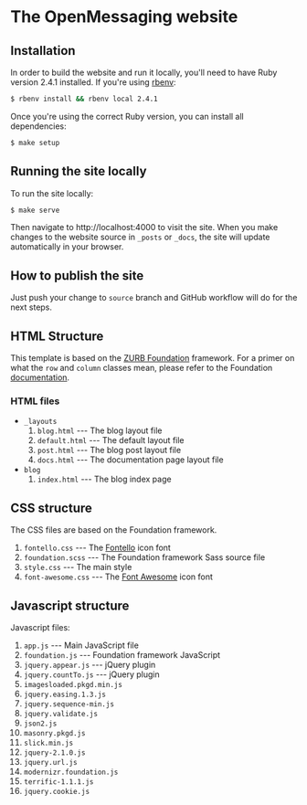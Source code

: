 # The OpenMessaging website

## Installation

In order to build the website and run it locally, you'll need to have Ruby version 2.4.1 installed. If you're using [rbenv](https://github.com/rbenv/rbenv):

```bash
$ rbenv install && rbenv local 2.4.1
```

Once you're using the correct Ruby version, you can install all dependencies:

```bash
$ make setup
```

## Running the site locally

To run the site locally:

```bash
$ make serve
```

Then navigate to http://localhost:4000 to visit the site. When you make changes to the website source in `_posts` or `_docs`, the site will update automatically in your browser.

## How to publish the site

Just push your change to `source` branch and GitHub workflow will do for the next steps.

## HTML Structure

This template is based on the [ZURB Foundation](http://foundation.zurb.com/) framework. For a primer on what the `row` and `column` classes mean, please refer to the Foundation [documentation](http://foundation.zurb.com/sites/docs/).

### HTML files

* `_layouts`
  1. `blog.html` --- The blog layout file
  2. `default.html` --- The default layout file
  3. `post.html` --- The blog post layout file
  4. `docs.html` --- The documentation page layout file
* `blog`
  1. `index.html` --- The blog index page


## CSS structure

The CSS files are based on the Foundation framework.

1. `fontello.css` --- The [Fontello](https://github.com/fontello/fontello) icon font
2. `foundation.scss` --- The Foundation framework Sass source file
3. `style.css` --- The main style
4. `font-awesome.css` --- The [Font Awesome](http://fontawesome.io/) icon font

## Javascript structure

Javascript files:

1. `app.js` --- Main JavaScript file
2. `foundation.js` --- Foundation framework JavaScript
3. `jquery.appear.js` --- jQuery plugin
4. `jquery.countTo.js` --- jQuery plugin
5. `imagesloaded.pkgd.min.js`
6. `jquery.easing.1.3.js`
7. `jquery.sequence-min.js`
8. `jquery.validate.js`
9. `json2.js`
10. `masonry.pkgd.js`
11. `slick.min.js`
12. `jquery-2.1.0.js`
13. `jquery.url.js`
14. `modernizr.foundation.js`
15. `terrific-1.1.1.js`
16. `jquery.cookie.js`
